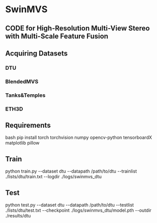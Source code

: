 # SwinMVS
## CODE for **High-Resolution Multi-View Stereo with Multi-Scale Feature Fusion**
## Acquiring Datasets
### DTU
### BlendedMVS
### Tanks&Temples
### ETH3D

## Requirements
bash
pip install torch torchvision numpy opencv-python tensorboardX matplotlib pillow
## Train
python train.py --dataset dtu --datapath /path/to/dtu --trainlist ./lists/dtu/train.txt --logdir ./logs/swinmvs_dtu
## Test
python test.py --dataset dtu --datapath /path/to/dtu --testlist ./lists/dtu/test.txt --checkpoint ./logs/swinmvs_dtu/model.pth --outdir ./results/dtu